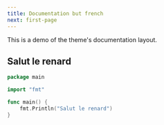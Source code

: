 ```yaml
---
title: Documentation but french
next: first-page
---
```


This is a demo of the theme's documentation layout.

## Salut le renard

```go {filename="main.go"}
package main

import "fmt"

func main() {
    fmt.Println("Salut le renard")
}
```
